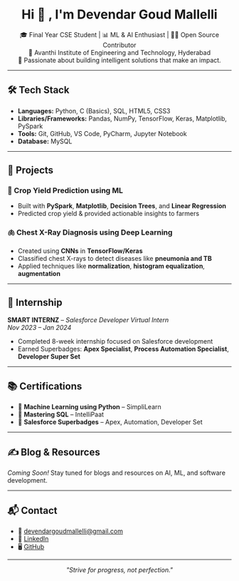 <h1 align="center">Hi 👋 , I'm Devendar Goud Mallelli</h1>
<p align="center">
  🎓 Final Year CSE Student | 📊 ML & AI Enthusiast | 👨‍💻 Open Source Contributor <br/>
  📍 Avanthi Institute of Engineering and Technology, Hyderabad<br/>
  🌱 Passionate about building intelligent solutions that make an impact.
</p>

---

## 🛠️ Tech Stack

- **Languages:** Python, C (Basics), SQL, HTML5, CSS3  
- **Libraries/Frameworks:** Pandas, NumPy, TensorFlow, Keras, Matplotlib, PySpark  
- **Tools:** Git, GitHub, VS Code, PyCharm, Jupyter Notebook  
- **Database:** MySQL  

---


## 📌 Projects

### 🌾 Crop Yield Prediction using ML
- Built with **PySpark**, **Matplotlib**, **Decision Trees**, and **Linear Regression**
- Predicted crop yield & provided actionable insights to farmers

### 🫁 Chest X-Ray Diagnosis using Deep Learning
- Created using **CNNs** in **TensorFlow/Keras**
- Classified chest X-rays to detect diseases like **pneumonia and TB**
- Applied techniques like **normalization**, **histogram equalization**, **augmentation**

---

## 💼 Internship

**SMART INTERNZ** – *Salesforce Developer Virtual Intern*  
_Nov 2023 – Jan 2024_
- Completed 8-week internship focused on Salesforce development
- Earned Superbadges: **Apex Specialist**, **Process Automation Specialist**, **Developer Super Set**

---

## 📚 Certifications

- 📘 **Machine Learning using Python** – SimpliLearn  
- 🧠 **Mastering SQL** – IntelliPaat  
- 🏅 **Salesforce Superbadges** – Apex, Automation, Developer Set

---

## ✍️ Blog & Resources

_Coming Soon!_ Stay tuned for blogs and resources on AI, ML, and software development.

---

## 📬 Contact

- 📧 [devendargoudmallelli@gmail.com](mailto:devendargoudmallelli@gmail.com)  
- 🔗 [LinkedIn](https://www.linkedin.com/in/devendargoudmallelli)  
- 🖥️ [GitHub](https://github.com/DevendarMallelli)

---

<p align="center">
  <i>"Strive for progress, not perfection."</i>
</p>
